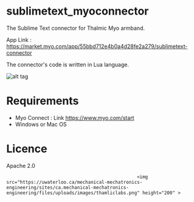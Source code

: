 # sublimetext_myoconnector
The Sublime Text connector for Thalmic Myo armband. 

App Link : https://market.myo.com/app/55bbd712e4b0a4d28fe2a279/sublimetext-connector

The connector's code is written in Lua language.

![alt tag](https://packagecontrol.io/readmes/img/b6da1854601a9ad66077bf93565562719ee30ce9.gif)

# Requirements
* Myo Connect : Link https://www.myo.com/start
* Windows or Mac OS

# Licence
 Apache 2.0

                                                    <img src="https://uwaterloo.ca/mechanical-mechatronics-engineering/sites/ca.mechanical-mechatronics-engineering/files/uploads/images/thamliclabs.png" height="200" >
